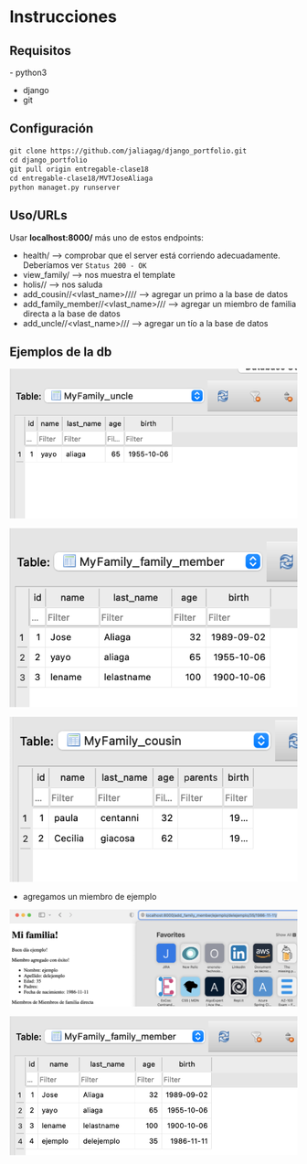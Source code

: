 # Instrucciones

## Requisitos

- python3
- django
- git

## Configuración 

```console
git clone https://github.com/jaliagag/django_portfolio.git
cd django_portfolio
git pull origin entregable-clase18
cd entregable-clase18/MVTJoseAliaga
python managet.py runserver
```

## Uso/URLs

Usar **localhost:8000/** más uno de estos endpoints:

- health/ --> comprobar que el server está corriendo adecuadamente. Deberíamos ver `Status 200 - OK`
- view_family/ --> nos muestra el template
- holis/<name>/ --> nos saluda
- add_cousin/<vname>/<vlast_name>/<vage>/<vparents>/<vbirth>/ --> agregar un primo a la base de datos
- add_family_member/<vname>/<vlast_name>/<vage>/<vbirth>/ --> agregar un miembro de familia directa a la base de datos
- add_uncle/<vname>/<vlast_name>/<vage>/<vbirth>/ --> agregar un tío a la base de datos

## Ejemplos de la db

![001](./img/001.png)

![002](./img/002.png)

![003](./img/003.png)

- agregamos un miembro de ejemplo

![004](./img/004.png)

![005](./img/005.png)


